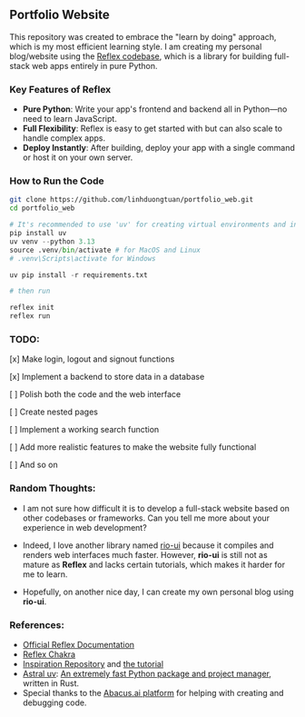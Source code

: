 ## Portfolio Website

This repository was created to embrace the "learn by doing" approach, which is my most efficient learning style. I am creating my personal blog/website using the [Reflex codebase](https://github.com/reflex-dev/reflex), which is a library for building full-stack web apps entirely in pure Python.

### Key Features of Reflex

- **Pure Python**: Write your app's frontend and backend all in Python—no need to learn JavaScript.
- **Full Flexibility**: Reflex is easy to get started with but can also scale to handle complex apps.
- **Deploy Instantly**: After building, deploy your app with a single command or host it on your own server.

### How to Run the Code

```bash
git clone https://github.com/linhduongtuan/portfolio_web.git
cd portfolio_web
```
```python 
# It's recommended to use 'uv' for creating virtual environments and installing packages swiftly
pip install uv
uv venv --python 3.13
source .venv/bin/activate # for MacOS and Linux
# .venv\Scripts\activate for Windows

uv pip install -r requirements.txt

# then run

reflex init
reflex run
```

### TODO:
[x] Make login, logout and signout functions

[x] Implement a backend to store data in a database

[ ] Polish both the code and the web interface

[ ] Create nested pages

[ ] Implement a working search function

[ ] Add more realistic features to make the website fully functional

[ ] And so on

### Random Thoughts:

- I am not sure how difficult it is to develop a full-stack website based on other codebases or frameworks. Can you tell me more about your experience in web development?

- Indeed, I love another library named [rio-ui](https://github.com/rio-labs/rio) because it compiles and renders web interfaces much faster. However, **rio-ui** is still not as mature as **Reflex** and lacks certain tutorials, which makes it harder for me to learn.

- Hopefully, on another nice day, I can create my own personal blog using **rio-ui**.

### References:

- [Official Reflex Documentation](https://reflex.dev/)
- [Reflex Chakra](https://github.com/reflex-dev/reflex-chakra)
- [Inspiration Repository](https://github.com/crohum/portfolio_web/tree/main) and [the tutorial](https://github.com/codingforentrepreneurs/full-stack-python)
- [Astral uv](https://docs.astral.sh/uv/): [An extremely fast Python package and project manager](https://github.com/astral-sh/uv), written in Rust.
- Special thanks to the [Abacus.ai platform](https://apps.abacus.ai/) for helping with creating and debugging code.
